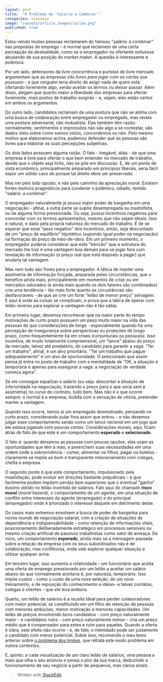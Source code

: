 ```yaml
---
layout: post
title:  "O Problema do 'Salário a Combinar'"
categories: economia
image: "/assets/article_images/leilao.png"
published: true
---
```

Estou vendo muitas pessoas reclamarem do famoso "salário: a combinar" nas propostas de emprego - é normal que reclamem de uma certa percepção de *deslealdade*, como se o empregador ou ofertante estivesse abusando de sua posição de *market maker*. A questão é interessante e polêmica.

Por um lado, defensores da livre concorrência e puristas do livre mercado argumentam que as empresas *são livres para jogar com as cartas que possuem* - e que ninguém teria direito de exigir nada de quem está ofertando livremente algo, senão aceitar os termos ou deixar passar. Além disso, alegam que quanto maior a liberdade das empresas para ofertar livremente, mais postos de trabalho surgirão - e, vejam, eles estão certos em ambos os argumentos.

Do outro lado, candidatos reclamam de uma postura que não se alinha com uma busca de colaboração entre empregador ou empregado, mas revela uma postura adversarial, não mutualista. Elas também têm razão: normalmente, sentimentos e impressões não são algo a se contestar, são dados úteis sobre como somos vistos, concordemos ou não. Pelo mesmo motivo que elaboramos acima, podemos defender que as pessoas são livres para elaborar as suas percepções subjetivas.

Os dois lados possuem alguma razão. O fato - inegável, aliás - de que uma empresa é livre para ofertar o que bem entender no mercado de trabalho, desde que o objeto seja lícito, não se põe em discussão. E, de um ponto de vista econômico, principalmente amparado em princípios liberais, seria fácil expor um sólido caso de porque tal direito deve ser preservado. 

Mas irei pelo lado oposto, e não pelo caminho da apreciação moral. Existem fortes motivos pragmáticos para condenar o polêmico, odiado, temido "salário: a combinar".

O empregador naturalmente já possui maior poder de barganha em uma negociação - afinal, a outra parte se supõe desempregada ou insatisfeita, ou de alguma forma pressionada. Ou seja, possui incentivos negativos para concordar com os termos apresentados, mesmo que não sejam ideais. Isso é natural, e dado pela própria natureza do mercado de trabalho. É de se esperar que esse "peso negativo" dos incentivos, então, seja descontado de um "preço de equilíbrio" hipotético (supondo igual poder na negociação) na formação do preço da mão-de-obra. Em um primeiro momento, o empregador poderia considerar que esta "bêncão" que a estrutura do mercado lhe traz é uma vantagem boa demais para se jogar fora com revelação de informação (o preço real que está disposto a pagar) que anularia tal vantagem.

Mas nem tudo são flores para o empregador. A tática de manter uma assimetria de informação forçada, amparada pelas circunstâncias, que o benefice ainda mais, principalmente em momentos de crise ou em mercados saturados (e ainda mais quando os dois fatores são combinados) cria uma tendência - tão mais forte quanto as circustâncias são desfavoráveis - de que se crie um forte "leilão de menor preço" selvagem. E aqui é onde as coisas se complicam, e prova que a tática de operar com leilão reverso para explorar a vantagem não é tão sábia. 

Em primeiro lugar, devemos reconhecer que na maior parte do tempo motivações de curto prazo possuem um peso muito maior na vida das pessoas do que considerações de longo - especialmente quando há uma percepção de insegurança sobre perspectivas ou projeções de longo prazo, como frequentemente há em crises (conjunturais ou pessoais). Isso incentiva, de modo totalmente compreensível, um "lance" abaixo do preço de mercado, talvez até predatório, do candidato para garantir a vaga. "Ter um trabalho", afinal, é um alvo prioritário. "Ter um trabalho que pague adequadamente" é um alvo de oportunidade. O selecionado que assim pensa já entra no posto de trabalho com a mentalidade de "OK, a situação é temporária e apenas para assegurar a vaga: a negociação de verdade começa agora". 

Se ele consegue equalizar o salário (ou seja: descontar a situação de inferioridade na negociação, trazendo o preço para o que seria sem a assimetria) no curso do contrato, tudo bem. Mas não é o que ocorre sempre: o normal é a empresa, iludida com a sensação de vitória, pretender manter a vantagem.

Quando isso ocorre, temos aí um empregado desmotivado, pensando no curto prazo, considerando pular fora assim que entrou - e não devemos julgar esse comportamento senão como um *lance racional* em um jogo que ele estava *jogando com poucas cartas*. Considerações morais, aqui, ficam atrás do fato de que este é um comportamento **esperado** e **selecionado**. 

O fato é: quando deixamos as pessoas com poucas opções, elas usam as oportunidades que têm à mão, e preenchem suas necessidades em uma ordem onde a sobrevivência - comer, alimentar os filhos, pagar os boletos - claramente se impõe ao bom e transparente relacionamento com colegas, chefia e empresa.

O segundo ponto é que este comportamento, impulsionado pela insatisfação, pode evoluir em direções bastante prejudiciais - e que facilmente podem impõem perdas bem superiores que o eventual "ganho" ilusório obtido no leilão invertido de salários. Falo aqui do chamado **risco moral** (*moral hazard*), o comportamento de um agente, em uma situação de conflito entre interesses do agente (empregado) e do principal (empregador) onde é priorizado o interesse daquele em detrimento deste. 

Os casos mais extremos envolvem a busca de poder de barganha para novos *rounds* de negociação salarial, com a criação de situações de dependência e indispensabilidade - como retenção de informações vitais, posicionamento deliberadamente estratégico em processos sensíveis ou mesmo criação artificial de passivos trabalhistas como valor de ameaça. De novo, um comportamento **esperado**, ainda mais se a mensagem passada sobre a relação da empresa com os seus subordinados não é de colaboração, mas conflituosa, onde vale explorar qualquer situação e utilizar qualquer arma.

Em terceiro lugar, isso aumenta a rotatividade - um funcionário que aceita uma oferta de emprego pressionado por um leilão a aceitar um salário abaixo do que normalmente aceitaria é, por natureza, temporário. Isso impõe custos - como o custo de uma nova seleção, de um novo treinamento, e de reposição do conhecimento e ideias- e talvez contatos, colegas e clientes - que ele leva embora.

Quarto, um leilão de salários é a receita ideal para perder colaboradores com maior potencial, se constituindo em um filtro de retenção de pessoas com menores ambições, menor motivação e menores capacidades. Um leilão de preços envolvendo bons candidatos - com preço naturalmente maior - e candidatos ruins - com preço naturalmente menor - cria um preço médio que é compensador para estes e ruim para aqueles. Quando a oferta é clara, este efeito não ocorre - e, de fato, o intimidado pode ser justamente o candidato com menor potencial. Sobre isso, recomendo o meu texto anterior sobre [o problema dos limões](https://douglasdnn.github.io/economia/2020/09/07/o-problema-dos-limoes.html), que retrata este exato problema em outros contextos.

E, quinto: a cada visualização de um claro leilão de salários, uma pessoa a mais que olha o seu anúncio e pensa o pior da sua marca, deduzindo o funcionamento de seu negócio a partir de pequenos, mas claros sinais.


> Written with [StackEdit](https://stackedit.io/).
<!--stackedit_data:
eyJoaXN0b3J5IjpbLTExMzQ0MjgyNzksLTIwODIwNTU5NDUsLT
IwNTQ3MzA1NzJdfQ==
-->
